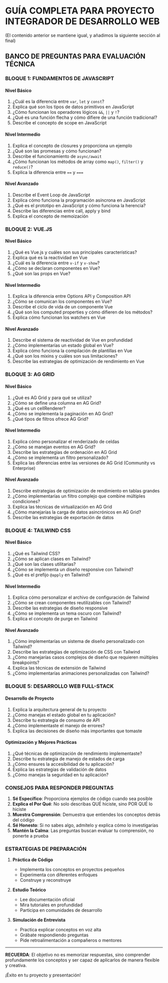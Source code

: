 # GUÍA COMPLETA PARA PROYECTO INTEGRADOR DE DESARROLLO WEB

(El contenido anterior se mantiene igual, y añadimos la siguiente sección al final)

## BANCO DE PREGUNTAS PARA EVALUACIÓN TÉCNICA

### BLOQUE 1: FUNDAMENTOS DE JAVASCRIPT

#### Nivel Básico
1. ¿Cuál es la diferencia entre `var`, `let` y `const`?
2. Explica qué son los tipos de datos primitivos en JavaScript
3. ¿Cómo funcionan los operadores lógicos `&&`, `||` y `!`?
4. ¿Qué es una función flecha y cómo difiere de una función tradicional?
5. Describe el concepto de scope en JavaScript

#### Nivel Intermedio
1. Explica el concepto de closures y proporciona un ejemplo
2. ¿Qué son las promesas y cómo funcionan?
3. Describe el funcionamiento de `async/await`
4. ¿Cómo funcionan los métodos de array como `map()`, `filter()` y `reduce()`?
5. Explica la diferencia entre `==` y `===`

#### Nivel Avanzado
1. Describe el Event Loop de JavaScript
2. Explica cómo funciona la programación asíncrona en JavaScript
3. ¿Qué es el prototipo en JavaScript y cómo funciona la herencia?
4. Describe las diferencias entre call, apply y bind
5. Explica el concepto de memoización

### BLOQUE 2: VUE.JS

#### Nivel Básico
1. ¿Qué es Vue.js y cuáles son sus principales características?
2. Explica qué es la reactividad en Vue
3. ¿Cuál es la diferencia entre `v-if` y `v-show`?
4. ¿Cómo se declaran componentes en Vue?
5. ¿Qué son las props en Vue?

#### Nivel Intermedio
1. Explica la diferencia entre Options API y Composition API
2. ¿Cómo se comunican los componentes en Vue?
3. Describe el ciclo de vida de un componente Vue
4. ¿Qué son los computed properties y cómo difieren de los métodos?
5. Explica cómo funcionan los watchers en Vue

#### Nivel Avanzado
1. Describe el sistema de reactividad de Vue en profundidad
2. ¿Cómo implementarías un estado global en Vue?
3. Explica cómo funciona la compilación de plantillas en Vue
4. ¿Qué son los mixins y cuáles son sus limitaciones?
5. Describe las estrategias de optimización de rendimiento en Vue

### BLOQUE 3: AG GRID

#### Nivel Básico
1. ¿Qué es AG Grid y para qué se utiliza?
2. ¿Cómo se define una columna en AG Grid?
3. ¿Qué es un cellRenderer?
4. ¿Cómo se implementa la paginación en AG Grid?
5. ¿Qué tipos de filtros ofrece AG Grid?

#### Nivel Intermedio
1. Explica cómo personalizar el renderizado de celdas
2. ¿Cómo se manejan eventos en AG Grid?
3. Describe las estrategias de ordenación en AG Grid
4. ¿Cómo se implementa un filtro personalizado?
5. Explica las diferencias entre las versiones de AG Grid (Community vs Enterprise)

#### Nivel Avanzado
1. Describe estrategias de optimización de rendimiento en tablas grandes
2. ¿Cómo implementarías un filtro complejo que combine múltiples condiciones?
3. Explica las técnicas de virtualización en AG Grid
4. ¿Cómo manejarías la carga de datos asincrónicos en AG Grid?
5. Describe las estrategias de exportación de datos

### BLOQUE 4: TAILWIND CSS

#### Nivel Básico
1. ¿Qué es Tailwind CSS?
2. ¿Cómo se aplican clases en Tailwind?
3. ¿Qué son las clases utilitarias?
4. ¿Cómo se implementa un diseño responsive con Tailwind?
5. ¿Qué es el prefijo `@apply` en Tailwind?

#### Nivel Intermedio
1. Explica cómo personalizar el archivo de configuración de Tailwind
2. ¿Cómo se crean componentes reutilizables con Tailwind?
3. Describe las estrategias de diseño responsive
4. ¿Cómo se implementa un tema oscuro con Tailwind?
5. Explica el concepto de purge en Tailwind

#### Nivel Avanzado
1. ¿Cómo implementarías un sistema de diseño personalizado con Tailwind?
2. Describe las estrategias de optimización de CSS con Tailwind
3. ¿Cómo manejarías casos complejos de diseño que requieren múltiples breakpoints?
4. Explica las técnicas de extensión de Tailwind
5. ¿Cómo implementarías animaciones personalizadas con Tailwind?

### BLOQUE 5: DESARROLLO WEB FULL-STACK

#### Desarrollo de Proyecto
1. Explica la arquitectura general de tu proyecto
2. ¿Cómo manejas el estado global en tu aplicación?
3. Describe tu estrategia de consumo de API
4. ¿Cómo implementaste el manejo de errores?
5. Explica las decisiones de diseño más importantes que tomaste

#### Optimización y Mejores Prácticas
1. ¿Qué técnicas de optimización de rendimiento implementaste?
2. Describe tu estrategia de manejo de estados de carga
3. ¿Cómo ensures la accesibilidad de tu aplicación?
4. Explica las estrategias de validación de datos
5. ¿Cómo manejas la seguridad en tu aplicación?

### CONSEJOS PARA RESPONDER PREGUNTAS

1. **Sé Específico**: Proporciona ejemplos de código cuando sea posible
2. **Explica el Por Qué**: No solo describas QUÉ hiciste, sino POR QUÉ lo hiciste
3. **Muestra Comprensión**: Demuestra que entiendes los conceptos detrás del código
4. **Sé Honesto**: Si no sabes algo, admítelo y explica cómo lo investigarías
5. **Mantén la Calma**: Las preguntas buscan evaluar tu comprensión, no ponerte a prueba

### ESTRATEGIAS DE PREPARACIÓN

1. **Práctica de Código**
   - Implementa los conceptos en proyectos pequeños
   - Experimenta con diferentes enfoques
   - Construye y reconstruye

2. **Estudio Teórico**
   - Lee documentación oficial
   - Mira tutoriales en profundidad
   - Participa en comunidades de desarrollo

3. **Simulación de Entrevista**
   - Practica explicar conceptos en voz alta
   - Grábate respondiendo preguntas
   - Pide retroalimentación a compañeros o mentores

---

**RECUERDA**: El objetivo no es memorizar respuestas, sino comprender profundamente los conceptos y ser capaz de aplicarlos de manera flexible y creativa.

¡Éxito en tu proyecto y presentación!
